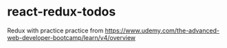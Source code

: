 # react-redux-todos
Redux with practice practice from https://www.udemy.com/the-advanced-web-developer-bootcamp/learn/v4/overview
